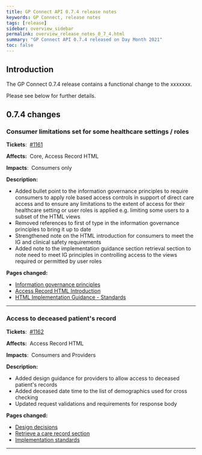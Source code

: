 ```yaml
---
title: GP Connect API 0.7.4 release notes
keywords: GP Connect, release notes
tags: [release]
sidebar: overview_sidebar
permalink: overview_release_notes_0_7_4.html
summary: "GP Connect API 0.7.4 released on Day Month 2021"
toc: false
---
```



## Introduction ##

The GP Connect 0.7.4 release contains a functional change to the xxxxxxx.

Please see below for further details.


## 0.7.4 changes ##

### Consumer limitations set for some healthcare settings / roles  ###

**Tickets**:&nbsp; [#1161](https://github.com/nhsconnect/gpconnect/issues/1161)

**Affects:**&nbsp; Core, Access Record HTML

**Impacts**:&nbsp; Consumers only

**Description:**

- Added bullet point to the information governance principles to require consumers to apply role based access controls in support of direct care access and to ensure any limitations to the extent of access for their healthcare setting or user roles is applied e.g. limiting some users to a subset of the HTML views
- Removed references to first of type in the information governance principles to bring it up to date
- Strengthened note on the HTML introduction for consumers to meet the IG and clinical safety requirements
- Added note to the implementation guidance section retrieval section to note need to meet IG principles in controlling access to the views required or permitted by user roles

**Pages changed:**

- [Information governance principles](designprinciples_ig_principles.html)
- [Access Record HTML Introduction](accessrecord.html)
- [HTML Implementation Guidance - Standards](accessrecord_development_html_implementation_guide.html#section-retrieval)

---

### Access to deceased patient's record  ###

**Tickets**:&nbsp; [#1162](https://github.com/nhsconnect/gpconnect/issues/1162)

**Affects:**&nbsp; Access Record HTML

**Impacts**:&nbsp; Consumers and Providers

**Description:**

- Added design guidance for providers to allow access to deceased patient's records
- Added deceased date time to the list of demographics used for cross checking
- Updated request validations and requirements for response body

**Pages changed:**

- [Design decisions](accessrecord_design.html)
- [Retrieve a care record section](accessrecord_use_case_retrieve_a_care_record_section.html)
- [Implementation standards](accessrecord_development_html_implementation_guide.html)

---
